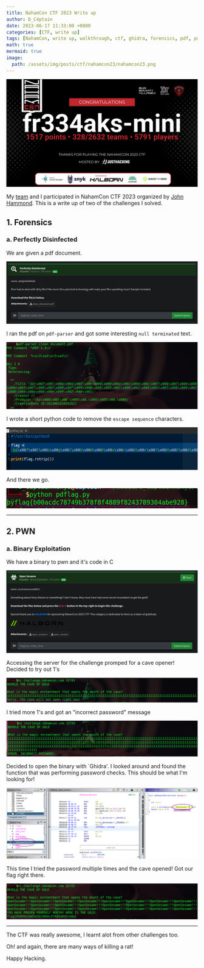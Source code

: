 ```yaml
---
title: NahamCon CTF 2023 Write up
author: D_C4ptain
date: 2023-06-17 11:33:00 +0800
categories: [CTF, write up]
tags: [NahamCon, write up, walkthrough, ctf, ghidra, forensics, pdf, pdf-parser, pwn, binary exploitation, d_captain, John Hammond, D_C4ptain, python]
math: true
mermaid: true
image:
  path: /assets/img/posts/ctf/nahamcon23/nahamcon23.png
---
```


![](/assets/img/posts/ctf/nahamcon23/teamcertificate.png)

My [team](https://twitter.com/fr334aksmini) and I participated in NahamCon CTF 2023 organized by [John Hammond](https://twitter.com/_johnhammond/). This is a write up of two of the challenges I solved.


## 1. Forensics

### a. Perfectly Disinfected

We are given a pdf document.

![](/assets/img/posts/ctf/nahamcon23/perfectlydis.png)

I ran the pdf on `pdf-parser` and got some interesting `null terminated` text.

![](/assets/img/posts/ctf/nahamcon23/perfectlydis1.png)

I wrote a short python code to remove the `escape sequence` characters.

![](/assets/img/posts/ctf/nahamcon23/perfectlydis2.png)

And there we go.

![](/assets/img/posts/ctf/nahamcon23/perfectlydis3.png)


---
## 2. PWN

### a. Binary Exploitation

We have a binary to pwn and it's code in C

![](/assets/img/posts/ctf/nahamcon23/sesame.png)

Accessing the server for the challenge promped for a cave opener!  
Decided to try out 1's

![](/assets/img/posts/ctf/nahamcon23/sesame1.png)

I tried more 1's and got an "incorrect password" message

![](/assets/img/posts/ctf/nahamcon23/sesame2.png)

Decided to open the binary with `Ghidra'. I looked around and found the function that was performing password checks.
This should be what I'm looking for!

![](/assets/img/posts/ctf/nahamcon23/sesame3.png)

This time I tried the password multiple times and the cave opened! Got our flag right there.

![](/assets/img/posts/ctf/nahamcon23/sesame4.png)

---

The CTF was really awesome, I learnt alot from other challenges too.

Oh! and again, there are many ways of killing a rat!

Happy Hacking.
